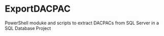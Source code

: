 # ExportDACPAC
PowerShell moduke and scripts to extract DACPACs from SQL Server in a SQL Database Project
